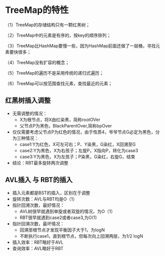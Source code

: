 # TreeMap的特性
（1）TreeMap的存储结构只有一颗红黑树；

（2）TreeMap中的元素是有序的，按key的顺序排列；

（3）TreeMap比HashMap要慢一些，因为HashMap前面还做了一层桶，寻找元素要快很多；

（4）TreeMap没有扩容的概念；

（5）TreeMap的遍历不是采用传统的递归式遍历；

（6）TreeMap可以按范围查找元素，查找最近的元素；

## 红黑树插入调整
- 无需调整的情况：
  - X为根节点，将X由红染黑，简称rootOVer
  - 父节点P为黑色，BlackParentOver,简称bpOver
- 仅仅需要考虑父节点P为红色的情况，由于性质4，爷爷节点G必定为黑色，分为三种情况：
  - case1:Y为红色，X可左可右；P、Y染黑，G染红，X回溯至G
  - case2:Y为黑色，X为右孩子；左旋P，X指向P，转化为case3
  - case3:Y为黑色，X为左孩子；P染黑，G染红，右旋G，结束
- 结论：RBT最多旋转两次调整


## AVL插入 与 RBT的插入
- 插入元素都是BST的插入，区别在于调整
- 旋转次数：AVL与RBT均是O（1）
- 指针回溯次数，最好情况：
  - AVL树很早就遇到单旋或者双旋的情况，为O（1）
  - RBT很早就遇到case2或者case3,为O(1)
- 指针回溯次数，最坏情况：
  - 回溯至根节点才发现平衡因子大于1，为logN
  - 不断执行case1，直到根节点，但每次向上回溯两层，为1/2 logN
- 插入效率：RBT略好于AVL
- 查询效率：AVL略好于RBT

